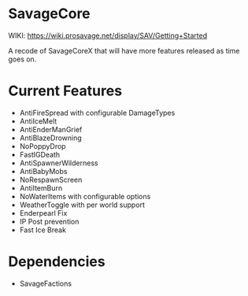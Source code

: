 # SavageCore

WIKI: https://wiki.prosavage.net/display/SAV/Getting+Started


A recode of SavageCoreX that will have more features released as time goes on.

# Current Features # 
- AntiFireSpread with configurable DamageTypes
- AntiIceMelt
- AntiEnderManGrief
- AntiBlazeDrowning
- NoPoppyDrop
- FastIGDeath
- AntiSpawnerWilderness
- AntiBabyMobs
- NoRespawnScreen
- AntiItemBurn
- NoWaterItems with configurable options
- WeatherToggle with per world support
- Enderpearl Fix
- IP Post prevention
- Fast Ice Break

# Dependencies #
- SavageFactions
